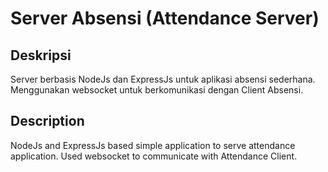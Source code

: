 # Server Absensi (Attendance Server)
## Deskripsi
Server berbasis NodeJs dan ExpressJs untuk aplikasi absensi sederhana. Menggunakan websocket untuk berkomunikasi dengan Client Absensi.

## Description
NodeJs and ExpressJs based simple application to serve attendance application. Used websocket to communicate with Attendance Client.

